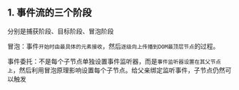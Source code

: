 ## 1. 事件流的三个阶段

分别是捕获阶段、目标阶段、冒泡阶段

冒泡：事件`开始时由最具体的元素接收`，然后`逐级向上传播到DOM最顶层节点`的过程。

事件委托：不是每个子节点单独设置事件监听器，而是`事件监听器设置在其父节点上`，然后利用冒泡原理影响设置每个子节点。给父亲绑定监听事件，子节点仍然可以触发
